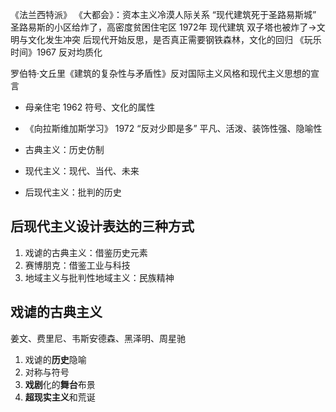 《法兰西特派》
《大都会》：资本主义冷漠人际关系
“现代建筑死于圣路易斯城” 圣路易斯的小区给炸了，高密度贫困住宅区 1972年
现代建筑 双子塔也被炸了->文明与文化发生冲突
后现代开始反思，是否真正需要钢铁森林，文化的回归 《玩乐时间》1967
反对均质化

罗伯特·文丘里《建筑的复杂性与矛盾性》反对国际主义风格和现代主义思想的宣言
- 母亲住宅 1962 符号、文化的属性
- 《向拉斯维加斯学习》 1972 “反对少即是多” 平凡、活泼、装饰性强、隐喻性 

- 古典主义：历史仿制
- 现代主义：现代、当代、未来
- 后现代主义：批判的历史

## 后现代主义设计表达的三种方式

1. 戏谑的古典主义：借鉴历史元素
2. 赛博朋克：借鉴工业与科技
3. 地域主义与批判性地域主义：民族精神

## 戏谑的古典主义

姜文、费里尼、韦斯安德森、黑泽明、周星驰

1. 戏谑的**历史**隐喻
2. 对称与符号
3. **戏剧**化的**舞台**布景
4. **超现实主义**和荒诞